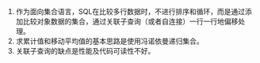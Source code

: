 1. 作为面向集合语言，SQL在比较多行数据时，不进行排序和循环，而是通过添加比较对象数据的集合，通过关联子查询（或者自连接）一行一行地偏移处理。
2. 求累计值和移动平均值的基本思路是使用冯诺依曼递归集合。
3. 关联子查询的缺点是性能及代码可读性不好。